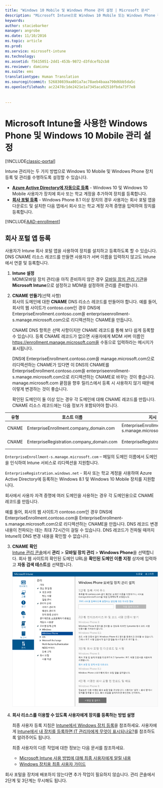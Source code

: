 ```yaml
---
title: "Windows 10 Mobile 및 Windows Phone 관리 설정 | Microsoft 문서"
description: "Microsoft Intune으로 Windows 10 Mobile 또는 Windows Phone 장치에 대한 MDM(모바일 장치 관리)을 설정합니다."
keywords: 
author: staciebarker
manager: angrobe
ms.date: 11/10/2016
ms.topic: article
ms.prod: 
ms.service: microsoft-intune
ms.technology: 
ms.assetid: f5615051-2dd1-453b-9872-d3fdcefb2cb8
ms.reviewer: damionw
ms.suite: ems
translationtype: Human Translation
ms.sourcegitcommit: 526830839aa801a7ac78aeb4baaa790d6bb5da5c
ms.openlocfilehash: ac22478c1de2421e1a7345aca92510fbda73f7e8


---
```



# <a name="set-up-windows-phone-and-windows-10-mobile-management-with-microsoft-intune"></a>Microsoft Intune을 사용한 Windows Phone 및 Windows 10 Mobile 관리 설정

[!INCLUDE[classic-portal](../includes/classic-portal.md)]

Intune 관리자는 두 가지 방법으로 Windows 10 Mobile 및 Windows Phone 장치 등록 및 관리를 수행하도록 설정할 수 있습니다.

- **[Azure Active Directory에 자동으로 등록](#azure-active-directory-enrollment)** - Windows 10 및 Windows 10 Mobile 사용자가 장치에 회사 또는 학교 계정을 추가하여 장치를 등록합니다.
- **[회사 포털 등록](#company-portal-app-enrollment)** - Windows Phone 8.1 이상 장치의 경우 사용자는 회사 포털 앱을 다운로드 및 설치한 다음 앱에서 회사 또는 학교 계정 자격 증명을 입력하여 장치를 등록합니다.


[!INCLUDE[AAD-enrollment](../includes/win10-automatic-enrollment-aad.md)]

## <a name="company-portal-app-enrollment"></a>회사 포털 앱 등록
사용자가 Intune 회사 포털 앱을 사용하여 장치를 설치하고 등록하도록 할 수 있습니다. DNS CNAME 리소스 레코드를 만들면 사용자가 서버 이름을 입력하지 않고도 Intune에서 연결 및 등록합니다.

1.  **Intune 설정**<br>MDM(모바일 장치 관리)을 아직 준비하지 않은 경우 [모바일 장치 관리 기관](prerequisites-for-enrollment.md#step-2-set-mdm-authority)을 **Microsoft Intune**으로 설정하고 MDM을 설정하여 관리를 준비합니다.

2.  **CNAME 만들기**(선택 사항)<br>회사의 도메인에 대한 **CNAME** DNS 리소스 레코드를 만들어야 합니다. 예를 들어, 회사의 웹 사이트가 contoso.com인 경우 DNS에 EnterpriseEnrollment.contoso.com을 enterpriseenrollment-s.manage.microsoft.com으로 리디렉션하는 CNAME을 만듭니다.

    CNAME DNS 항목은 선택 사항이지만 CNAME 레코드를 통해 보다 쉽게 등록할 수 있습니다. 등록 CNAME 레코드가 없으면 사용자에게 MDM 서버 이름인 https://enrollment.manage.microsoft.com을 수동으로 입력하라는 메시지가 표시됩니다.

    DNS에 EnterpriseEnrollment.contoso.com을 manage.microsoft.com으로 리디렉션하는 CNAME가 있다면 이 DNS의 CNAME를 EnterpriseEnrollment.contoso.com을 enterpriseenrollment-s.manage.microsoft.com으로 리디렉션하는 CNAME로 바꾸는 것이 좋습니다. manage.microsoft.com 끝점을 향후 릴리스에서 등록 시 사용하지 않기 때문에 이렇게 변경하는 것이 좋습니다.

    확인된 도메인이 둘 이상 있는 경우 각 도메인에 대해 CNAME 레코드를 만듭니다. CNAME 리소스 레코드에는 다음 정보가 포함되어야 합니다.

  |유형|호스트 이름|지시 대상|TTL|
  |--------|-------------|-------------|-------|
  |CNAME|EnterpriseEnrollment.company_domain.com|EnterpriseEnrollment-s.manage.microsoft.com |1시간|
  |CNAME|EnterpriseRegistration.company_domain.com|EnterpriseRegistration.windows.net|1시간|

  `EnterpriseEnrollment-s.manage.microsoft.com` – 메일의 도메인 이름에서 도메인을 인식하여 Intune 서비스로 리디렉션을 지원합니다.

  `EnterpriseRegistration.windows.net` - 회사 또는 학교 계정을 사용하여 Azure Active Directory에 등록하는 Windows 8.1 및 Windows 10 Mobile 장치를 지원합니다.

  회사에서 사용자 자격 증명에 여러 도메인을 사용하는 경우 각 도메인용으로 CNAME 레코드를 만듭니다.

  예를 들어, 회사의 웹 사이트가 contoso.com인 경우 DNS에 EnterpriseEnrollment.contoso.com을 EnterpriseEnrollment-s.manage.microsoft.com으로 리디렉션하는 CNAME을 만듭니다. DNS 레코드 변경 내용이 전파되는 데는 최대 72시간이 걸릴 수 있습니다. DNS 레코드가 전파될 때까지 Intune의 DNS 변경 내용을 확인할 수 없습니다.

3.  **CNAME 확인**<br>[Intune 관리 콘솔](http://manage.microsoft.com)에서 **관리** &gt; **모바일 장치 관리** &gt; **Windows Phone**을 선택합니다. 회사 웹 사이트의 확인된 도메인 URL을 **확인된 도메인 이름 지정** 상자에 입력하고 **자동 검색 테스트**를 선택합니다.

    ![Windows 대화 상자에 대한 모바일 장치 관리 설정](../media/windows-phone-enrollment.png)

4.  **회사 리소스를 이용할 수 있도록 사용자에게 장치를 등록하는 방법 설명**

    최종 사용자 등록 지침은 [Intune에서 Windows 장치 등록](../enduser/enroll-your-device-in-intune-windows.md)을 참조하세요. 사용자에게 [Intune에서 내 장치를 등록하면 IT 관리자에게 무엇이 표시되나요?](../enduser/what-can-your-it-administrator-see-when-you-enroll-your-device-in-intune-windows.md)를 참조하도록 알려주어도 됩니다.

    최종 사용자의 다른 작업에 대한 정보는 다음 문서를 참조하세요.
    - [Microsoft Intune 사용 방법에 대해 최종 사용자에게 알릴 내용](what-to-tell-your-end-users-about-using-microsoft-intune.md)
    - [Windows 장치용 최종 사용자 가이드](../enduser/using-your-windows-device-with-intune.md)

회사 포털을 장치에 배포하지 않는다면 추가 작업이 필요하지 않습니다.  관리 콘솔에서 2단계 및 3단계는 무시해도 됩니다.



<!--HONumber=Jan17_HO4-->


